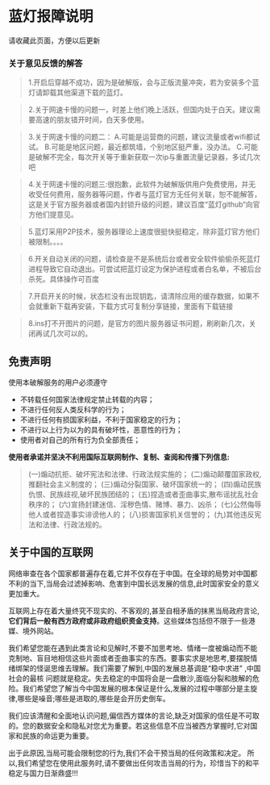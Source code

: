 # 蓝灯报障说明

请收藏此页面，方便以后更新


### 关于意见反馈的解答

> 1.开启后穿越不成功，因为是破解版，会与正版流量冲突，若为安装多个蓝灯请卸载其他渠道下载的蓝灯。

 >2.关于网速卡慢的问题一，时差上他们晚上活跃，但国内处于白天。建议需要高速的朋友错开时间，白天多使用。
 
 >3.关于网速卡慢的问题二：
A.可能是运营商的问题，建议流量或者wifi都试试。
B.可能是地区问题，最近都筑墙，个别地区挺严重，没办法。
C.可能是破解不完全，每次开关等于重新获取一次ip与重置流量记录器，多试几次吧

 >4.关于网速卡慢的问题三:很抱歉，此软件为破解版供用户免费使用，并无收受任何费用，服务器等问题，作者与蓝灯官方无任何关联，恕不能解答，这是关于官方服务器或者国内封锁升级的问题，建议百度“蓝灯github“向官方他们提意见。

 >5.蓝灯采用P2P技术，服务器理论上速度很挺快挺稳定，除非蓝灯官方他们被限制。。。。

 >6.开关自动关闭的问题，请检查是不是系统后台或者安全软件偷偷杀死蓝灯进程导致它自动退出。可尝试把蓝灯设定为保护进程或者白名单，不被后台杀死。具体操作可百度

 >7.开启开关的时候，状态栏没有出现钥匙，请清除应用的缓存数据，如果不会就重新下载再安装，下载方式可复制分享链接，里面有下载链接
 
 >8.ins打不开图片的问题，是官方的图片服务器证书问题，刷刷新几次，关闭再试几次可以的。
 

## 免责声明

使用本破解服务的用户必须遵守
- 不转载任何国家法律规定禁止转载的内容；
- 不进行任何反人类反科学的行为；
- 不进行任何有损国家利益，不利于国家稳定的行为；
- 不进行以上行为以为的具有破坏性，恶意性的行为；
- 使用者对自己的所有行为负全部责任；

**使用者承诺并坚决不利用国际互联网制作、复制、查阅和传播下列信息:**
>(一)煽动抗拒、破坏宪法和法律、行政法规实施的；
(二)煽动颠覆国家政权,推翻社会主义制度的；
(三)煽动分裂国家、破坏国家统一的；
(四)煽动民族仇恨、民族歧视,破坏民族团结的；
(五)捏造或者歪曲事实,散布谣扰乱社会秩序的；
(六)宣扬封建迷信、淫秽色情、赌博、暴力、凶杀；
(七)公然侮辱他人或者捏造事实诽谤他人的；
(八)损害国家机关信誉的；
(九)其他违反宪法和法律、行政法规的。 

## 关于中国的互联网
网络审查在各个国家都普遍存在着,它并不仅存在于中国。在全球的局势对中国都不利的当下,当局会过滤掉影响、危害到中国长远发展的信息,此时国家安全的意义更加重大。

互联网上存在着大量终究不现实的、不客观的,甚至自相矛盾的抹黑当局政府言论,**它们背后一般有西方政府或非政府组织资金支持**。这些媒体包括但不限于一些港媒、境外网站。

我们希望您能在遇到此类言论和见解时,不要不加思考地、情绪一度被煽动而不能克制地、盲目地相信这些片面或者歪曲事实的东西。要事实求是地思考,要摆脱情绪绑架的怪诞思维去理解。我们需要了解到,中国的发展总基调是“稳中求进" ,中国社会的最核 问题就是稳定。失去稳定的中国将会是一盘散沙,面临分裂和肢解的危险。我们希望您了解当今中国发展的根本保证是什么,发展的过程中哪部分是主旋律,哪些是噪音;哪些是进取的,哪些是会开历史倒车。

我们应该清醒和全面地认识问题,偏信西方媒体的言论,缺乏对国家的信任是不可取的。您的数据安全和隐私对您尤为重要。若这些信息不应当被西方掌握时,它对国家和民族的命运更为重要。

出于此原因,当局可能会限制您的行为,我们不会干预当局的任何政策和决定。
所以,我们希望您在使用此服务时,请不要做出任何攻击当局的行为，珍惜当下的和平稳定与国力日渐鼎盛!!!
